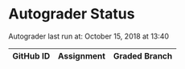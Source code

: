 # Autograder Status
Autograder last run at: October 15, 2018 at 13:40

| GitHub ID | Assignment | Graded Branch |
|-----------|------------|---------------|
